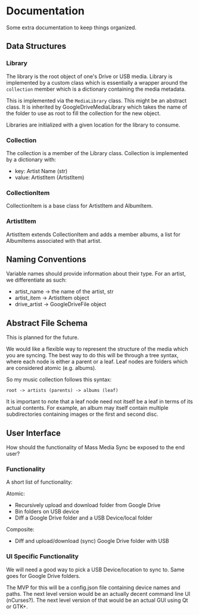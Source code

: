 # Documentation

Some extra documentation to keep things organized.

## Data Structures

### Library

The library is the root object of one's Drive or USB media. Library is implemented by a custom class which is essentially a wrapper around the `collection` member which is a dictionary containing the media metadata.

This is implemented via the `MediaLibrary` class. This might be an abstract class. It is inherited by GoogleDriveMediaLibrary which takes the name of the folder to use as root to fill the collection for the new object. 

Libraries are initialized with a given location for the library to consume. 

### Collection

The collection is a member of the Library class. Collection is implemented by a dictionary with:

* key: Artist Name (str)
* value: ArtistItem (ArtistItem)

### CollectionItem

CollectionItem is a base class for ArtistItem and AlbumItem.

### ArtistItem

ArtistItem extends CollectionItem and adds a member albums, a list for AlbumItems associated with that artist.

## Naming Conventions

Variable names should provide information about their type.
For an artist, we differentiate as such:

* artist_name -> the name of the artist, str
* artist_item -> ArtistItem object
* drive_artist -> GoogleDriveFile object

## Abstract File Schema

This is planned for the future. 

We would like a flexible way to represent the structure of the media which you are syncing. The best way to do this will be through a tree syntax, where each node is either a parent or a leaf. Leaf nodes are folders which are considered atomic (e.g. albums). 

So my music collection follows this syntax:

`root -> artists (parents) -> albums (leaf)`

It is important to note that a leaf node need not itself be a leaf in terms of its actual contents. For example, an album may itself contain multiple subdirectories containing images or the first and second disc. 

## User Interface

How should the functionality of Mass Media Sync be exposed to the end user?

### Functionality

A short list of functionality:

Atomic:

* Recursively upload and download folder from Google Drive
* Bin folders on USB device
* Diff a Google Drive folder and a USB Device/local folder

Composite:

* Diff and upload/download (sync) Google Drive folder with USB 

### UI Specific Functionality

We will need a good way to pick a USB Device/location to sync to. Same goes for Google Drive folders. 

The MVP for this will be a config.json file containing device names and paths. The next level version would be an actually decent command line UI (nCurses?). The next level version of that would be an actual GUI using Qt or GTK+. 


